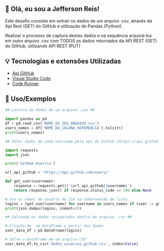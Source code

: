 ## 👋 Olá, eu sou a Jefferson Reis! 
Este desafio consiste em extrair os dados de um arquivo .csv, através da Api Rest (GET) do GitHub e utilização do Pandas (Python).

Realizar o processo de captura destes dados e na sequência arquivá-los em outro arquivo .csv com TODOS os dados retornados da API REST (GET) do GitHub, utilizando API REST (PUT)

## 💡 Tecnologias e extensões Utilizadas 

 - [Api GitHub](https://api.github.com/)
 - [Visual Studio Code](https://code.visualstudio.com/)
 - [Code Runner](https://www.google.com/url?sa=t&rct=j&q=&esrc=s&source=web&cd=&cad=rja&uact=8&ved=2ahUKEwjVhdnE5OGBAxW9uJUCHSSqBXwQFnoECBgQAQ&url=https%3A%2F%2Fmarketplace.visualstudio.com%2Fitems%3FitemName%3Dformulahendry.code-runner&usg=AOvVaw0r_NmkPwigsaityd4Ng23-&opi=89978449)

## 📌 Uso/Exemplos

```python
## Leitura de dados de um arquivo .csv ##

import pandas as pd
df = pd.read_csv('NOME_DO_SEU_ARQUIVO.csv')
users_names = df['NOME_DA_COLUNA_REFERENCIA'].tolist()
print(users_names)
```
```python
## Obter dados de cada username pela api do Github (https://api.github.com/) ##

import requests
import json

print('GitHub Users\n')

url_api_github = 'https://api.github.com/users/'

def get_user(username):
    response = requests.get(f'{url_api_github}{username}')
    return response.json() if response.status_code == 200 else None

# Use os nomes de usuário do CSV na compreensão de lista
logins = [get_user(username) for username in users_names if (user := get_user(username)) is not None]
print(json.dumps(logins, indent=2))
```

```python
## Salvando os dados recuperados dentro do arquivo .csv ##

# Criação de  um DataFrame a partir dos dados
user_data_df = pd.DataFrame(logins)

# Salve o DataFrame em um arquivo CSV
user_data_df.to_csv('dados_usuarios_github.csv', index=False)
```
